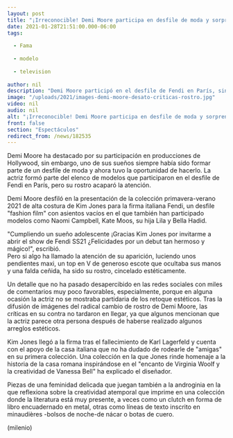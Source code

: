 ```yaml
---
layout: post
title: "¡Irreconocible! Demi Moore participa en desfile de moda y sorprende con cambio en su rostro"
date: 2021-01-28T21:51:00.000-06:00
tags:
  
  - Fama
  
  - modelo
  
  - television
  
author: nil
description: "Demi Moore participó en el desfile de Fendi en París, sin embargo, su rostro llamó la atención por lo diferente que luce. "
image: "/uploads/2021/images-demi-moore-desato-criticas-rostro.jpg"
video: nil
audio: nil
alt: "¡Irreconocible! Demi Moore participa en desfile de moda y sorprende con cambio en su rostro"
front: false
section: "Espectáculos"
redirect_from: /news/182535
---
```


Demi Moore ha destacado por su participación en producciones de Hollywood, sin embargo, uno de sus sueños siempre había sido formar parte de un desfile de moda y ahora tuvo la oportunidad de hacerlo. La actriz formó parte del elenco de modelos que participaron en el desfile de Fendi en París, pero su rostro acaparó la atención. 

Demi Moore desfiló en la presentación de la colección primavera-verano 2021 de alta costura de Kim Jones para la firma italiana Fendi, un desfile "fashion film" con asientos vacíos en el que también han participado modelos como Naomi Campbell, Kate Moos, su hija Lila y Bella Hadid. 

"Cumpliendo un sueño adolescente ¡Gracias Kim Jones por invitarme a abrir el show de Fendi SS21 ¿Felicidades por un debut tan hermoso y mágico!", escribió.  
Pero si algo ha llamado la atención de su aparición, luciendo unos pendientes maxi, un top en V de generoso escote que ocultaba sus manos y una falda ceñida, ha sido su rostro, cincelado estéticamente. 

Un detalle que no ha pasado desapercibido en las redes sociales con miles de comentarios muy poco favorables, especialmente, porque en alguna ocasión la actriz no se mostraba partidaria de los retoque estéticos. 
Tras la difusión de imágenes del radical cambio de rostro de Demi Moore, las críticas en su contra no tardaron en llegar, ya que algunos mencionan que la actriz parece otra persona después de haberse realizado algunos arreglos estéticos.

Kim Jones llegó a la firma tras el fallecimiento de Karl Lagerfeld y cuenta con el apoyo de la casa italiana que no ha dudado de rodearle de "amigas" en su primera colección. Una colección en la que Jones rinde homenaje a la historia de la casa romana inspirándose en el "encanto de Virginia Woolf y la creatividad de Vanessa Bell" ha explicado el diseñador. 

Piezas de una feminidad delicada que juegan también a la androginia en la que reflexiona sobre la creatividad atemporal que imprime en una colección donde la literatura está muy presente, a veces como un clutch en forma de libro encuadernado en metal, otras como líneas de texto inscrito en minaudières -bolsos de noche-de nácar o botas de cuero. 

(milenio)
